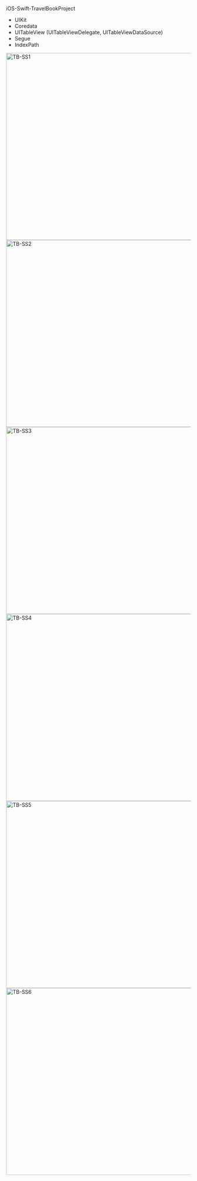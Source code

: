  iOS-Swift-TravelBookProject

- UIKit
- Coredata
- UITableView (UITableViewDelegate, UITableViewDataSource)
- Segue
- IndexPath

<img width="510" alt="TB-SS1" src="https://user-images.githubusercontent.com/82319635/224641900-ba199162-13db-40f5-8280-0d6261df0453.png">
<img width="510" alt="TB-SS2" src="https://user-images.githubusercontent.com/82319635/224641869-33045244-5894-4eee-8ed8-cdf9870cb975.png">
<img width="510" alt="TB-SS3" src="https://user-images.githubusercontent.com/82319635/224641883-b090d4f0-1435-4e40-98ee-60a7508e953f.png">
<img width="510" alt="TB-SS4" src="https://user-images.githubusercontent.com/82319635/224641888-70051f99-07b0-4c88-84c6-1109de5319b7.png">
<img width="510" alt="TB-SS5" src="https://user-images.githubusercontent.com/82319635/224641895-50dc6c8e-d86b-408b-9493-981c39d09e44.png">
<img width="510" alt="TB-SS6" src="https://user-images.githubusercontent.com/82319635/224641898-16e5ed78-2da2-4e2f-ba58-677322ffa21f.png">
